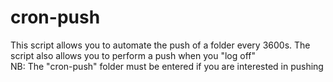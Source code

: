 # cron-push
This script allows you to automate the push of a folder every 3600s. The script also allows you to perform a push when you "log off"  
NB: The "cron-push" folder must be entered if you are interested in pushing
